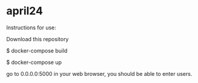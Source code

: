 # april24
Instructions for use:

Download this repository

$ docker-compose build

$ docker-compose up

go to 0.0.0.0:5000 in your web browser, you should be able to enter users.
